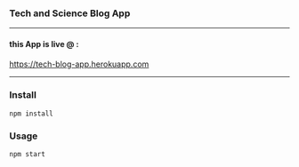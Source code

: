 ### Tech and Science Blog App

---

#### this App is live @ :
https://tech-blog-app.herokuapp.com

---

### Install

`npm install`

### Usage

`npm start`